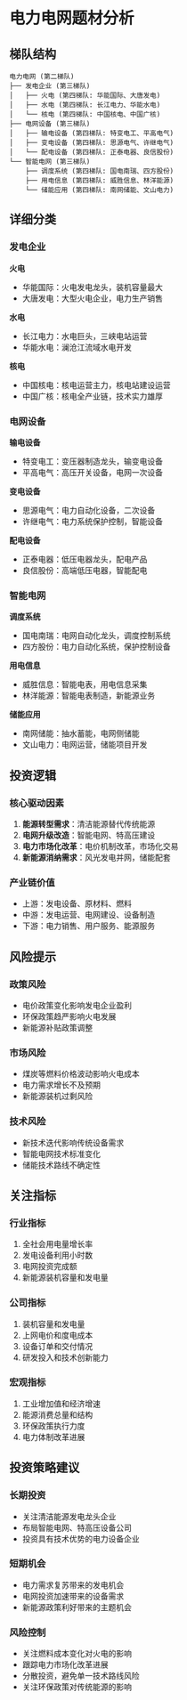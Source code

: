 # 电力电网题材分析

## 梯队结构
```
电力电网 (第二梯队)
├── 发电企业 (第三梯队)
│   ├── 火电 (第四梯队: 华能国际、大唐发电)
│   ├── 水电 (第四梯队: 长江电力、华能水电)
│   └── 核电 (第四梯队: 中国核电、中国广核)
├── 电网设备 (第三梯队)
│   ├── 输电设备 (第四梯队: 特变电工、平高电气)
│   ├── 变电设备 (第四梯队: 思源电气、许继电气)
│   └── 配电设备 (第四梯队: 正泰电器、良信股份)
└── 智能电网 (第三梯队)
    ├── 调度系统 (第四梯队: 国电南瑞、四方股份)
    ├── 用电信息 (第四梯队: 威胜信息、林洋能源)
    └── 储能应用 (第四梯队: 南网储能、文山电力)
```

## 详细分类

### 发电企业
**火电**
- 华能国际：火电发电龙头，装机容量最大
- 大唐发电：大型火电企业，电力生产销售

**水电**
- 长江电力：水电巨头，三峡电站运营
- 华能水电：澜沧江流域水电开发

**核电**
- 中国核电：核电运营主力，核电站建设运营
- 中国广核：核电全产业链，技术实力雄厚

### 电网设备
**输电设备**
- 特变电工：变压器制造龙头，输变电设备
- 平高电气：高压开关设备，电网一次设备

**变电设备**
- 思源电气：电力自动化设备，二次设备
- 许继电气：电力系统保护控制，智能设备

**配电设备**
- 正泰电器：低压电器龙头，配电产品
- 良信股份：高端低压电器，智能配电

### 智能电网
**调度系统**
- 国电南瑞：电网自动化龙头，调度控制系统
- 四方股份：电力自动化系统，保护控制设备

**用电信息**
- 威胜信息：智能电表，用电信息采集
- 林洋能源：智能电表制造，新能源业务

**储能应用**
- 南网储能：抽水蓄能，电网侧储能
- 文山电力：电网运营，储能项目开发

## 投资逻辑

### 核心驱动因素
1. **能源转型需求**：清洁能源替代传统能源
2. **电网升级改造**：智能电网、特高压建设
3. **电力市场化改革**：电价机制改革，市场化交易
4. **新能源消纳需求**：风光发电并网，储能配套

### 产业链价值
- 上游：发电设备、原材料、燃料
- 中游：发电运营、电网建设、设备制造
- 下游：电力销售、用户服务、能源服务

## 风险提示

### 政策风险
- 电价政策变化影响发电企业盈利
- 环保政策趋严影响火电发展
- 新能源补贴政策调整

### 市场风险
- 煤炭等燃料价格波动影响火电成本
- 电力需求增长不及预期
- 新能源装机过剩风险

### 技术风险
- 新技术迭代影响传统设备需求
- 智能电网技术标准变化
- 储能技术路线不确定性

## 关注指标

### 行业指标
1. 全社会用电量增长率
2. 发电设备利用小时数
3. 电网投资完成额
4. 新能源装机容量和发电量

### 公司指标
1. 装机容量和发电量
2. 上网电价和度电成本
3. 设备订单和交付情况
4. 研发投入和技术创新能力

### 宏观指标
1. 工业增加值和经济增速
2. 能源消费总量和结构
3. 环保政策执行力度
4. 电力体制改革进展

## 投资策略建议

### 长期投资
- 关注清洁能源发电龙头企业
- 布局智能电网、特高压设备公司
- 投资具有技术优势的电力设备企业

### 短期机会
- 电力需求复苏带来的发电机会
- 电网投资加速带来的设备需求
- 新能源政策利好带来的主题机会

### 风险控制
- 关注燃料成本变化对火电的影响
- 跟踪电力市场化改革进展
- 分散投资，避免单一技术路线风险
- 关注环保政策对传统能源的影响
